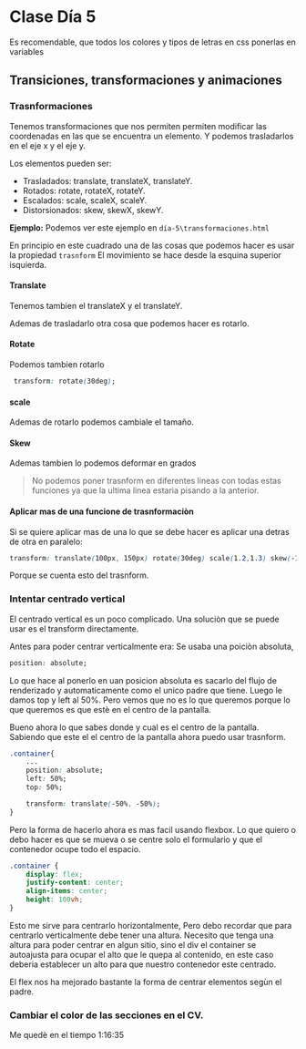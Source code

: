 # Clase Día 5

Es recomendable, que todos los colores y tipos de letras en css ponerlas en variables

## Transiciones, transformaciones y animaciones

### Trasnformaciones

Tenemos transformaciones que nos permiten permiten modificar las coordenadas en las que se encuentra un elemento. Y podemos trasladarlos en el eje x y el eje y.

Los elementos pueden ser:

- Trasladados: translate, translateX, translateY.
- Rotados: rotate, rotateX, rotateY.
- Escalados: scale, scaleX, scaleY.
- Distorsionados: skew, skewX, skewY.

**Ejemplo:** Podemos ver este ejemplo en `día-5\transformaciones.html`

En principio en este cuadrado una de las cosas que podemos hacer es usar la propiedad `trasnform`
El movimiento se hace desde la esquina superior isquierda.

#### Translate
Tenemos tambien el translateX y el translateY.

Ademas de trasladarlo otra cosa que podemos hacer es rotarlo.

#### Rotate
Podemos tambien rotarlo
```css
 transform: rotate(30deg);
```

#### scale
Ademas de rotarlo podemos cambiale el tamaño.

#### Skew
Ademas tambien lo podemos deformar en grados


>No podemos poner trasnform en diferentes lineas con todas estas funciones ya que la ultima linea estaria pisando a la anterior.

#### Aplicar mas de una funcione de trasnformaciòn
Si se quiere aplicar mas de una lo que se debe hacer es aplicar una detras de otra en paralelo:
```css
transform: translate(100px, 150px) rotate(30deg) scale(1.2,1.3) skew(-10deg);
```

Porque se cuenta esto del trasnform.

### Intentar centrado vertical

El centrado vertical es un poco complicado. Una soluciòn que se puede usar es el transform directamente.

Antes para poder centrar verticalmente era:
Se usaba una poiciòn absoluta, 
```css
position: absolute;
```
Lo que hace al ponerlo en uan posicion absoluta es sacarlo del flujo de renderizado y automaticamente como el unico padre que tiene. Luego le damos top y left al 50%. Pero vemos que no es lo que queremos porque lo que queremos es que estè en el centro de la pantalla.

Bueno ahora lo que sabes donde y cual es el centro de la pantalla. Sabiendo que este el el centro de la pantalla ahora puedo usar trasnform. 

```css
.container{
    ...
    position: absolute;
    left: 50%;
    top: 50%;

    transform: translate(-50%, -50%);
}
```

Pero la forma de hacerlo ahora es mas facil usando flexbox. 
Lo que quiero o debo hacer es que se mueva o se centre solo el formulario y que el contenedor ocupe todo el espacio.

```css
.container {
    display: flex;
    justify-content: center;
    align-items: center;
    height: 100vh;
}
```

Esto me sirve para centrarlo horizontalmente, Pero debo recordar que para centrarlo verticalmente debe tener una altura. 
Necesito que tenga una altura para poder centrar en algun sitio, sino el div el container se autoajusta para ocupar el alto que le quepa al contenido, en este caso deberia establecer un alto para que nuestro contenedor este centrado.

El flex nos ha mejorado bastante la forma de centrar elementos segùn el padre.


### Cambiar el color de las secciones en el CV.

Me quedè en el tiempo 1:16:35